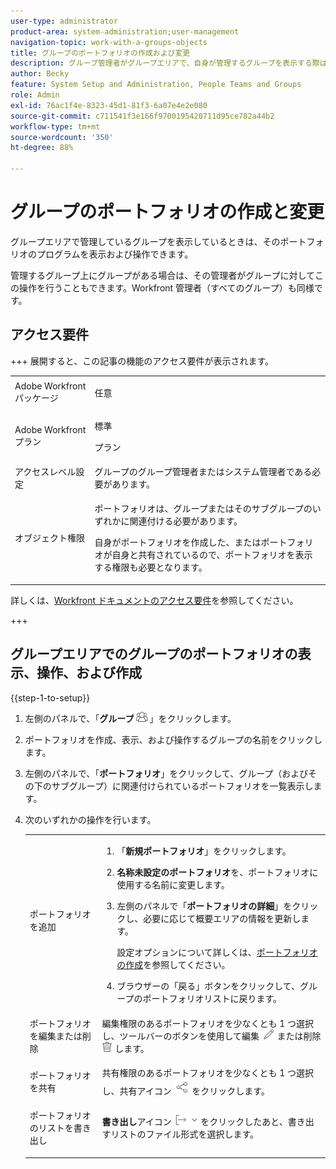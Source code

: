 ```yaml
---
user-type: administrator
product-area: system-administration;user-management
navigation-topic: work-with-a-groups-objects
title: グループのポートフォリオの作成および変更
description: グループ管理者がグループエリアで、自身が管理するグループを表示する際は、そのポートフォリオのプログラムを表示および操作できます。
author: Becky
feature: System Setup and Administration, People Teams and Groups
role: Admin
exl-id: 76ac1f4e-8323-45d1-81f3-6a07e4e2e080
source-git-commit: c711541f3e166f9700195420711d95ce782a44b2
workflow-type: tm+mt
source-wordcount: '350'
ht-degree: 88%

---
```


# グループのポートフォリオの作成と変更

グループエリアで管理しているグループを表示しているときは、そのポートフォリオのプログラムを表示および操作できます。

管理するグループ上にグループがある場合は、その管理者がグループに対してこの操作を行うこともできます。Workfront 管理者（すべてのグループ）も同様です。

## アクセス要件

+++ 展開すると、この記事の機能のアクセス要件が表示されます。

<table style="table-layout:auto"> 
 <col> 
 <col> 
 <tbody> 
  <tr> 
   <td>Adobe Workfront パッケージ</td> 
   <td><p>任意</p></td> 
  </tr> 
  <tr> 
   <td>Adobe Workfront プラン</td> 
   <td><p>標準</p>
       <p>プラン</p></td>
  </tr>
  <tr> 
   <td>アクセスレベル設定</td> 
   <td>グループのグループ管理者またはシステム管理者である必要があります。</td>
  </tr>
  <tr> 
   <td>オブジェクト権限</td>
   <td> <p>ポートフォリオは、グループまたはそのサブグループのいずれかに関連付ける必要があります。</p> <p>自身がポートフォリオを作成した、またはポートフォリオが自身と共有されているので、ポートフォリオを表示する権限も必要となります。</p></td> 
  </tr> 
 </tbody> 
</table>

詳しくは、[Workfront ドキュメントのアクセス要件](/help/quicksilver/administration-and-setup/add-users/access-levels-and-object-permissions/access-level-requirements-in-documentation.md)を参照してください。

+++

## グループエリアでのグループのポートフォリオの表示、操作、および作成

{{step-1-to-setup}}

1. 左側のパネルで、「**グループ**![&#x200B; グループ &#x200B;](assets/groups-icon.png)」をクリックします。

1. ポートフォリオを作成、表示、および操作するグループの名前をクリックします。
1. 左側のパネルで、「**ポートフォリオ**」をクリックして、グループ（およびその下のサブグループ）に関連付けられているポートフォリオを一覧表示します。
1. 次のいずれかの操作を行います。

   <table style="table-layout:auto"> 
    <col> 
    <col> 
    <tbody> 
     <tr> 
      <td role="rowheader">ポートフォリオを追加</td> 
      <td> 
       <ol> 
        <li value="1"> <p>「<strong>新規ポートフォリオ</strong>」をクリックします。</p> </li> 
        <li value="2"><strong>名称未設定のポートフォリオ</strong>を、ポートフォリオに使用する名前に変更します。</li>
        <li value="3"><p>左側のパネルで「<strong>ポートフォリオの詳細</strong>」をクリックし、必要に応じて概要エリアの情報を更新します。</p>
        <p>設定オプションについて詳しくは、<a href="/help/quicksilver/manage-work/portfolios/create-and-manage-portfolios/create-portfolios.md" class="MCXref xref">ポートフォリオの作成</a>を参照してください。</p></li>
        <li value="4">ブラウザーの「戻る」ボタンをクリックして、グループのポートフォリオリストに戻ります。</li> 
       </ol> </td>
     </tr> 
     <tr> 
      <td role="rowheader"> <p>ポートフォリオを編集または削除</p> </td> 
      <td> <p>編集権限のあるポートフォリオを少なくとも 1 つ選択し、ツールバーのボタンを使用して編集 <img src="assets/edit-icon.png"> または削除 <img src="assets/delete.png"> します。</p> </td> 
     </tr> 
     <tr> 
      <td role="rowheader">ポートフォリオを共有</td> 
      <td>共有権限のあるポートフォリオを少なくとも 1 つ選択し、共有アイコン <img src="assets/share-icon.png"> をクリックします。</td> 
     </tr> 
     <tr> 
      <td role="rowheader"> <p>ポートフォリオのリストを書き出し</p> </td> 
      <td><strong>書き出し</strong>アイコン <img src="assets/export.png"> をクリックしたあと、書き出すリストのファイル形式を選択します。</td> 
     </tr> 
    </tbody> 
   </table>

